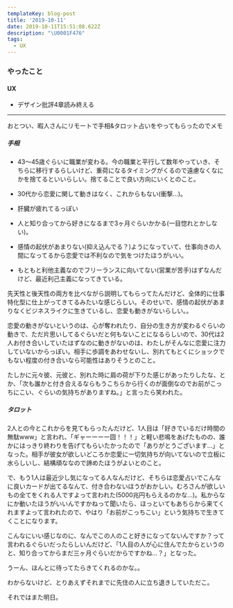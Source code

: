 ```yaml
---
templateKey: blog-post
title: '2019-10-11'
date: 2019-10-11T15:51:08.622Z
description: "\U0001F476"
tags:
  - UX
---
```

### やったこと

#### UX

* デザイン批評4章読み終える

-----

おとつい、暇人さんにリモートで手相&タロット占いをやってもらったのでメモ

##### 手相
* 43〜45歳ぐらいに職業が変わる。今の職業と平行して数年やっていき、そちらに移行するらしいけど、重荷になるタイミングがくるので遠慮なくなにかを捨てるといいらしい。捨てることで良い方向にいくとのこと。

* 30代から恋愛に関して動きはなく、これからもない(衝撃…)。

* 肝臓が疲れてるっぽい

* 人と知り合ってから好きになるまで3ヶ月ぐらいかかる(一目惚れとかしない)。

* 感情の起伏があまりない(抑え込んでる？)ようになっていて、仕事向きの人間になってるから恋愛では不利なので気をつけたほうがいい。

* もともと利他主義なのでフリーランスに向いてない(営業が苦手)はずなんだけど、最近利己主義になってきている。


先天性と後天性の両方を比べながら説明してもらってたんだけど、全体的に仕事特化型に仕上がってきてるみたいな感じらしい。そのせいで、感情の起伏があまりなくビジネスライクに生きているし、恋愛も動きがないらしい。。

恋愛の動きがないというのは、心が奪われたり、自分の生き方が変わるぐらいの動きで、ただ片思いしてるぐらいだと何もないことになるらしいので、30代は2人お付き合いしていたはずなのに動きがないのは、わたしがそんなに恋愛に注力していないからっぽい。相手に歩調をあわせないし、別れてもとくにショックでもない程度の付き合いなら可能性はありそうとのこと。

たしかに元々彼、元彼と、別れた時に肩の荷が下りた感じがあったりしたな、とか、「次も誰かと付き合えるならもうこちらから行くのが面倒なのでお前がこっちにこい、ぐらいの気持ちがありますね。」と言ったら笑われた。

##### タロット

2人との今とこれからを見てもらったんだけど、1人目は「好きでいるだけ時間の無駄www」と言われ、「ギャーーーー囧！！！」と軽い悲鳴をあげたものの、誰かにはっきり終わりを告げてもらいたかったので「ありがとうございます…」となった。相手が彼女が欲しいどころか恋愛に一切気持ちが向いてないので立板に水らしいし、結構頑ななので諦めたほうがよいとのこと。


で、もう1人は最近少し気になってる人なんだけど、そちらは恋愛占いでこんなに良いカードが出てるなんて、付き合わないほうがおかしい。むろさんが欲しいもの全てをくれる人ですよって言われた(5000兆円もらえるのかな…)。私からなにか動いたほうがいいんですかねって聞いたら、ほっといてもあちらから来てくれますよって言われたので、やはり「お前がこっちこい」という気持ちで生きてくことになります。

こんなにいい感じなのに、なんでこの人のこと好きになってないんですか？って言われるぐらいだったらしいんだけど、「1人目の人が心に住んでたからというのと、知り合ってからまだ三ヶ月ぐらいだからですかね…？」となった。

うーん、ほんとに待ってたらきてくれるのかな。。

わからないけど、とりあえずそれまでに先住の人に立ち退きしていただこ。


それではまた明日。
